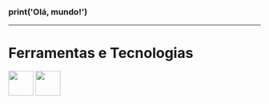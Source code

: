 ### print('Olá, mundo!')    
<Hr>
          <h1>Ferramentas e Tecnologias</h1>
<body>
<img><img src="https://cdn.jsdelivr.net/gh/devicons/devicon/icons/python/python-original.svg" width="50" height="50"/></img>      <img><img src="https://cdn.jsdelivr.net/gh/devicons/devicon/icons/mysql/mysql-original-wordmark.svg" width="50" height="50"/></img>         
</body>      

